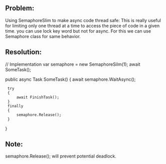 ## Problem:
Using SemaphoreSlim to make async code thread safe:
This is really useful for limiting only one thread at a time to access the piece of code in a given time. you can use lock key word but not for async. For this we can use Semaphore class for same behavior. 

## Resolution:
// Implementation
var semaphore = new SemaphoreSilm(1);
await SomeTask();


public async Task SomeTask()
{
	await semaphore.WaitAsync();

     try
     {
	     await FinishTask();
     }
     finally
     {
	     semaphore.Release();
     }
}

## Note: 
semaphore.Release(); will prevent potential deadlock.
